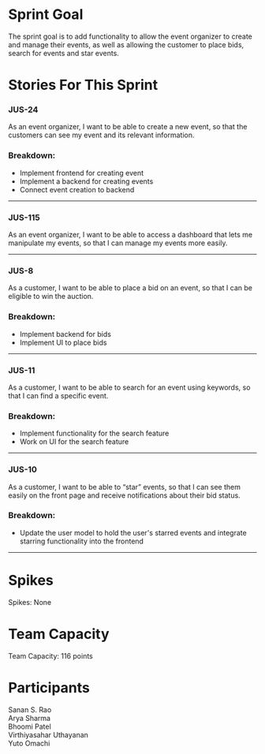 # Sprint Goal

The sprint goal is to add functionality to allow the event organizer to create and manage their events, as well as allowing the customer to place bids, search for events and star events.

# Stories For This Sprint


### JUS-24
As an event organizer, I want to be able to create a new event, so that the customers can see my event and its relevant information.
### Breakdown:
   - Implement frontend for creating event
   - Implement a backend for creating events
   - Connect event creation to backend

---

### JUS-115
As an event organizer, I want to be able to access a dashboard that lets me manipulate my events, so that I can manage my events more easily.

---

### JUS-8
As a customer, I want to be able to place a bid on an event, so that I can be eligible to win the auction.
### Breakdown:
   - Implement backend for bids
   - Implement UI to place bids

---

### JUS-11
As a customer, I want to be able to search for an event using keywords, so that I can find a specific event.
### Breakdown:
   - Implement functionality for the search feature
   - Work on UI for the search feature

---

### JUS-10
As a customer, I want to be able to “star” events, so that I can see them easily on the front page and receive notifications about their bid status.
### Breakdown:
   - Update the user model to hold the user's starred events and integrate starring functionality into the frontend

---
  
# Spikes

Spikes: None

# Team Capacity

Team Capacity: 116 points

# Participants

Sanan S. Rao  <br/>
Arya Sharma  <br/>
Bhoomi Patel  <br/>
Virthiyasahar Uthayanan  <br/>
Yuto Omachi  <br/>
